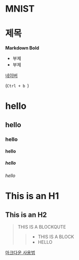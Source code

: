 # MNIST

# 제목 #
**Markdown Bold**

- 부제
- 부제

[네이버](http://naver.com)

(`Ctrl + b `)

# hello
## hello
### hello
#### hello
##### hello
###### hello

This is an H1
=
This is an H2
-

> THIS IS A BLOCKQUTE
>> - THIS IS A BLOCK
>> - HELLO

[마크다운 사용법](https://gist.github.com/ihoneymon/652be052a0727ad59601)
